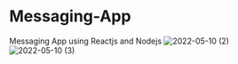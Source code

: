# Messaging-App
Messaging App using Reactjs and Nodejs
![2022-05-10 (2)](https://user-images.githubusercontent.com/98448110/181345039-465ac48a-3344-4465-abe5-b120bf26e4e4.png)
![2022-05-10 (3)](https://user-images.githubusercontent.com/98448110/181345353-4a7c7400-aec8-4c13-83dc-eaa1f92db571.png)
